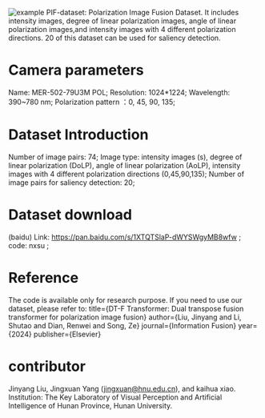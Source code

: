 ![example](https://github.com/1318133/PIF-dataset/assets/144504927/1e7fece6-4f2f-4c84-a4c3-1e7d224c1e81)
PIF-dataset: Polarization Image Fusion Dataset. It includes intensity images, degree of linear polarization images, angle of linear polarization images,and intensity images with 4 different polarization directions.
20 of this dataset can be used for saliency detection.
# Camera parameters
Name: MER-502-79U3M POL;
Resolution: 1024*1224;
Wavelength: 390~780 nm;
Polarization pattern ：0, 45, 90, 135;

# Dataset Introduction
Number of image pairs: 74;
Image type: intensity images (s), degree of linear polarization (DoLP), angle of linear polarization (AoLP), intensity images with 4 different polarization directions (0,45,90,135);
Number of image pairs for saliency detection: 20;

# Dataset download
(baidu)  Link: https://pan.baidu.com/s/1XTQTSlaP-dWYSWgyMB8wfw  ;
         code: nxsu ;

# Reference
The code is available only for research purpose. If you need to use our dataset, please refer to:
title={DT-F Transformer: Dual transpose fusion transformer for polarization image fusion}
author={Liu, Jinyang and Li, Shutao and Dian, Renwei and Song, Ze}
journal={Information Fusion}
year={2024}
publisher={Elsevier}

# contributor 
Jinyang Liu, Jingxuan Yang (jingxuan@hnu.edu.cn), and kaihua xiao. Institution: The Key Laboratory of Visual Perception and Artificial Intelligence of Hunan Province, Hunan University.
